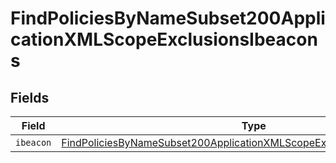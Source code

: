 # FindPoliciesByNameSubset200ApplicationXMLScopeExclusionsIbeacons


## Fields

| Field                                                                                                                                                                         | Type                                                                                                                                                                          | Required                                                                                                                                                                      | Description                                                                                                                                                                   |
| ----------------------------------------------------------------------------------------------------------------------------------------------------------------------------- | ----------------------------------------------------------------------------------------------------------------------------------------------------------------------------- | ----------------------------------------------------------------------------------------------------------------------------------------------------------------------------- | ----------------------------------------------------------------------------------------------------------------------------------------------------------------------------- |
| `ibeacon`                                                                                                                                                                     | [FindPoliciesByNameSubset200ApplicationXMLScopeExclusionsIbeaconsIbeacon](../../models/operations/findpoliciesbynamesubset200applicationxmlscopeexclusionsibeaconsibeacon.md) | :heavy_minus_sign:                                                                                                                                                            | N/A                                                                                                                                                                           |
